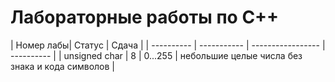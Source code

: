 # Лабораторные работы по С++
| Номер лабы| Статус | Сдача |
| ---------- | ----------- | ----------------- | ---------- |
| unsigned char | 8 | 0...255 | небольшие целые числа без знака и кода символов |
